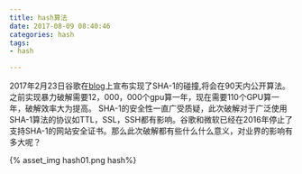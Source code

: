 ```yaml
---
title: hash算法
date: 2017-08-09 08:40:46
categories: hash
tags:
- hash

---
```


2017年2月23日谷歌在[blog](https://security.googleblog.com/2017/02/announcing-first-sha1-collision.html )上宣布实现了SHA-1的碰撞,将会在90天内公开算法。之前实现暴力破解需要12，000，000个gpu算一年，现在需要110个GPU算一年，破解效率大为提高。
SHA-1的安全性一直广受质疑，此次破解对于广泛使用SHA-1算法的协议如TTL，SSL，SSH都有影响。谷歌和微软已经在2016年停止了支持SHA-1的网站安全证书。那么此次破解都有些什么什么意义，对业界的影响有多大呢？

<!-- more -->
{% asset_img hash01.png  hash%}
